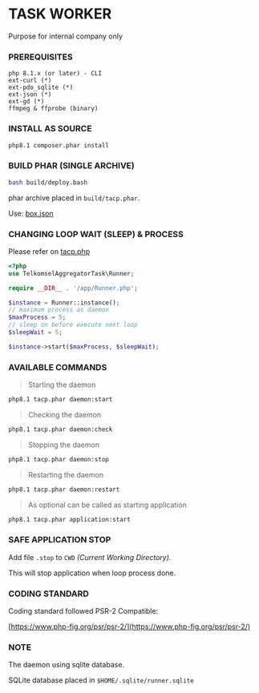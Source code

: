 # TASK WORKER

Purpose for internal company only

### PREREQUISITES

```
php 8.1.x (or later) - CLI
ext-curl (*)
ext-pdo_sqlite (*)
ext-json (*)
ext-gd (*)
ffmpeg & ffprobe (binary)
```

### INSTALL AS SOURCE

```bash
php8.1 composer.phar install
```

### BUILD PHAR (SINGLE ARCHIVE)

```bash
bash build/deploy.bash
```

phar archive placed in `build/tacp.phar`.

Use: [box.json](box.json)

### CHANGING LOOP WAIT (SLEEP) & PROCESS

Please refer on [tacp.php](tacp.php)

```php
<?php
use TelkomselAggregatorTask\Runner;

require __DIR__ . '/app/Runner.php';

$instance = Runner::instance();
// maximum process as daemon
$maxProcess = 5;
// sleep on before execute next loop
$sleepWait = 5;

$instance->start($maxProcess, $sleepWait);

```


### AVAILABLE COMMANDS

> Starting the daemon

```bash
php8.1 tacp.phar daemon:start
```

> Checking the daemon

```bash
php8.1 tacp.phar daemon:check
```

> Stopping the daemon

```bash
php8.1 tacp.phar daemon:stop
```


> Restarting the daemon

```bash
php8.1 tacp.phar daemon:restart
```

> As optional can be called as starting application 

```bash
php8.1 tacp.phar application:start
```

### SAFE APPLICATION STOP

Add file `.stop` to `CWD` _(Current Working Directory)._

This will stop application when loop process done.


### CODING STANDARD

Coding standard followed PSR-2 Compatible:

[https://www.php-fig.org/psr/psr-2/](https://www.php-fig.org/psr/psr-2/)


### NOTE

The daemon using sqlite database.

SQLite database placed in `$HOME/.sqlite/runner.sqlite`
